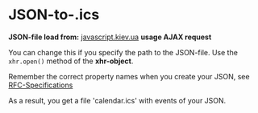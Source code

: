 # JSON-to-.ics

**JSON-file load from:** [javascript.kiev.ua](http://javascript.kiev.ua/attach/icalendar/google_events.json) **usage AJAX request** 

You can change this if you specify the path to the JSON-file.  Use the `xhr.open()` method of the **xhr-object**.

Remember the correct property names when you create your JSON, see [RFC-Specifications](https://icalendar.org/RFC-Specifications/iCalendar-RFC-5545/)

As a result, you get a file 'сalendar.ics' with events of your JSON.
